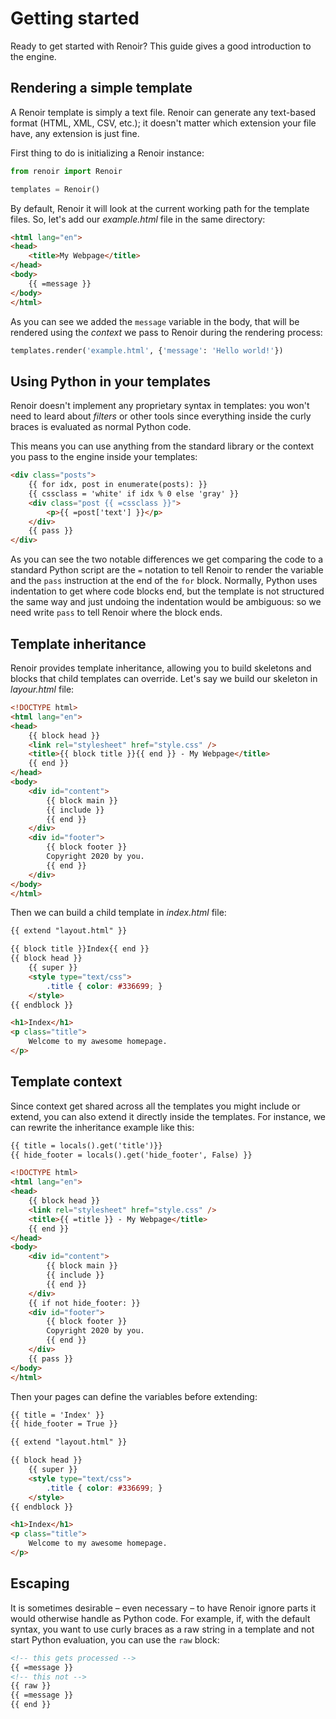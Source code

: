 Getting started
===============

Ready to get started with Renoir? This guide gives a good introduction to the engine.

Rendering a simple template
---------------------------

A Renoir template is simply a text file. Renoir can generate any text-based format (HTML, XML, CSV, etc.); it doesn't matter which extension your file have, any extension is just fine.

First thing to do is initializing a Renoir instance:

```python
from renoir import Renoir

templates = Renoir()
```

By default, Renoir it will look at the current working path for the template files. So, let's add our *example.html* file in the same directory:

```html
<html lang="en">
<head>
    <title>My Webpage</title>
</head>
<body>
    {{ =message }}
</body>
</html>
```

As you can see we added the `message` variable in the body, that will be rendered using the *context* we pass to Renoir during the rendering process:

```python
templates.render('example.html', {'message': 'Hello world!'})
```

Using Python in your templates
------------------------------

Renoir doesn't implement any proprietary syntax in templates: you won't need to leard about *filters* or other tools since everything inside the curly braces is evaluated as normal Python code.

This means you can use anything from the standard library or the context you pass to the engine inside your templates:

```html
<div class="posts">
    {{ for idx, post in enumerate(posts): }}
    {{ cssclass = 'white' if idx % 0 else 'gray' }}
    <div class="post {{ =cssclass }}">
        <p>{{ =post['text'] }}</p>
    </div>
    {{ pass }}
</div>
```

As you can see the two notable differences we get comparing the code to a standard Python script are the `=` notation to tell Renoir to render the variable and the `pass` instruction at the end of the `for` block.  Normally, Python uses indentation to get where code blocks end, but the template is not structured the same way and just undoing the indentation would be ambiguous: so we need write `pass` to tell Renoir where the block ends.

Template inheritance
---------------------

Renoir provides template inheritance, allowing you to build skeletons and blocks that child templates can override. Let's say we build our skeleton in *layour.html* file:

```html
<!DOCTYPE html>
<html lang="en">
<head>
    {{ block head }}
    <link rel="stylesheet" href="style.css" />
    <title>{{ block title }}{{ end }} - My Webpage</title>
    {{ end }}
</head>
<body>
    <div id="content">
        {{ block main }}
        {{ include }}
        {{ end }}
    </div>
    <div id="footer">
        {{ block footer }}
        Copyright 2020 by you.
        {{ end }}
    </div>
</body>
</html>
```

Then we can build a child template in *index.html* file:

```html
{{ extend "layout.html" }}

{{ block title }}Index{{ end }}
{{ block head }}
    {{ super }}
    <style type="text/css">
        .title { color: #336699; }
    </style>
{{ endblock }}

<h1>Index</h1>
<p class="title">
    Welcome to my awesome homepage.
</p>
```

Template context
----------------

Since context get shared across all the templates you might include or extend, you can also extend it directly inside the templates. For instance, we can rewrite the inheritance example like this:

```html
{{ title = locals().get('title')}}
{{ hide_footer = locals().get('hide_footer', False) }}

<!DOCTYPE html>
<html lang="en">
<head>
    {{ block head }}
    <link rel="stylesheet" href="style.css" />
    <title>{{ =title }} - My Webpage</title>
    {{ end }}
</head>
<body>
    <div id="content">
        {{ block main }}
        {{ include }}
        {{ end }}
    </div>
    {{ if not hide_footer: }}
    <div id="footer">
        {{ block footer }}
        Copyright 2020 by you.
        {{ end }}
    </div>
    {{ pass }}
</body>
</html>
```

Then your pages can define the variables before extending:

```html
{{ title = 'Index' }}
{{ hide_footer = True }}

{{ extend "layout.html" }}

{{ block head }}
    {{ super }}
    <style type="text/css">
        .title { color: #336699; }
    </style>
{{ endblock }}

<h1>Index</h1>
<p class="title">
    Welcome to my awesome homepage.
</p>
```

Escaping
--------

It is sometimes desirable – even necessary – to have Renoir ignore parts it would otherwise handle as Python code. For example, if, with the default syntax, you want to use curly braces as a raw string in a template and not start Python evaluation, you can use the `raw` block:

```html
<!-- this gets processed -->
{{ =message }}
<!-- this not -->
{{ raw }}
{{ =message }}
{{ end }}
```

